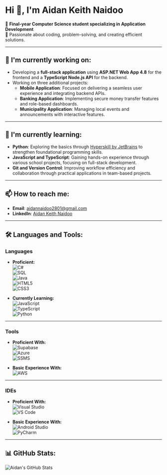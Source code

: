 # Hi 👋, I'm Aidan Keith Naidoo

🚀 **Final-year Computer Science student specializing in Application Development**  
🎯 Passionate about coding, problem-solving, and creating efficient solutions.

---

## 🔭 I'm currently working on:
- Developing a **full-stack application** using **ASP.NET Web App 4.8** for the frontend and a **TypeScript Node.js API** for the backend.  
- Working on three additional projects:  
  - **Mobile Application**: Focused on delivering a seamless user experience and integrating backend APIs.  
  - **Banking Application**: Implementing secure money transfer features and role-based dashboards.  
  - **Municipality Application**: Managing local events and announcements with interactive features.

---

## 🌱 I'm currently learning:
- **Python**: Exploring the basics through [Hyperskill by JetBrains](https://hyperskill.org) to strengthen foundational programming skills.  
- **JavaScript and TypeScript**: Gaining hands-on experience through various school projects, focusing on full-stack development.  
- **Git and Version Control**: Improving workflow efficiency and collaboration through practical applications in team-based projects.  

---

## 📫 How to reach me:
- **Email**: aidannaidoo2801@gmail.com  
- **LinkedIn**: [Aidan Keith Naidoo](https://www.linkedin.com/in/aidan-keith-naidoo-0204a724a)

---

## 🛠️ Languages and Tools:

### **Languages**

- **Proficient:**  
  ![C#](https://img.shields.io/badge/-C%23-239120?style=flat&logo=c-sharp&logoColor=white)  
  ![SQL](https://img.shields.io/badge/-SQL-CC2927?style=flat&logo=microsoftsqlserver&logoColor=white)  
  ![Java](https://img.shields.io/badge/-Java-007396?style=flat&logo=java&logoColor=white)  
  ![HTML5](https://img.shields.io/badge/-HTML5-E34F26?style=flat&logo=html5&logoColor=white)  
  ![CSS3](https://img.shields.io/badge/-CSS3-1572B6?style=flat&logo=css3&logoColor=white)

- **Currently Learning:**  
  ![JavaScript](https://img.shields.io/badge/-JavaScript-F7DF1E?style=flat&logo=javascript&logoColor=black)  
  ![TypeScript](https://img.shields.io/badge/-TypeScript-007ACC?style=flat&logo=typescript&logoColor=white)  
  ![Python](https://img.shields.io/badge/-Python-3776AB?style=flat&logo=python&logoColor=white)

---

### **Tools**

- **Proficient With:**  
  ![Supabase](https://img.shields.io/badge/-Supabase-3FCF8E?style=flat&logo=supabase&logoColor=black)  
  ![Azure](https://img.shields.io/badge/-Azure-0078D4?style=flat&logo=microsoftazure&logoColor=white)  
  ![SSMS](https://img.shields.io/badge/-SSMS-CC2927?style=flat&logo=microsoftsqlserver&logoColor=white)

- **Basic Experience With:**  
  ![AWS](https://img.shields.io/badge/-AWS-232F3E?style=flat&logo=amazonaws&logoColor=white)

---

### **IDEs**

- **Proficient With:**  
  ![Visual Studio](https://img.shields.io/badge/-Visual%20Studio-5C2D91?style=flat&logo=visualstudio&logoColor=white)  
  ![VS Code](https://img.shields.io/badge/-VS%20Code-007ACC?style=flat&logo=visualstudiocode&logoColor=white)  

- **Basic Experience With:**  
  ![Android Studio](https://img.shields.io/badge/-Android%20Studio-3DDC84?style=flat&logo=androidstudio&logoColor=white)  
  ![PyCharm](https://img.shields.io/badge/-PyCharm-000000?style=flat&logo=pycharm&logoColor=white)

---

## 📊 GitHub Stats:
![Aidan's GitHub Stats](https://github-readme-stats.vercel.app/api?username=aidan-keith48&show_icons=true&theme=dark)
